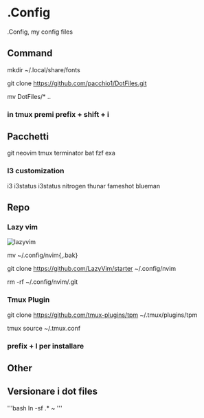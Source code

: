 # .Config

.Config, my config files

## Command

mkdir ~/.local/share/fonts

git clone <https://github.com/pacchio1/DotFiles.git>

mv DotFiles/\* ..

### in tmux premi prefix + shift + i

## Pacchetti

git neovim tmux terminator bat fzf exa

### I3 customization

i3 i3status i3status nitrogen thunar fameshot blueman

## Repo

### Lazy vim

![lazyvim](https://www.lazyvim.org/)

mv ~/.config/nvim{,.bak}

git clone <https://github.com/LazyVim/starter> ~/.config/nvim

rm -rf ~/.config/nvim/.git

### Tmux Plugin

git clone <https://github.com/tmux-plugins/tpm> ~/.tmux/plugins/tpm

tmux source ~/.tmux.conf

### prefix + I per installare

## Other

## Versionare i dot files

'''bash
ln -sf .\* ~
'''
